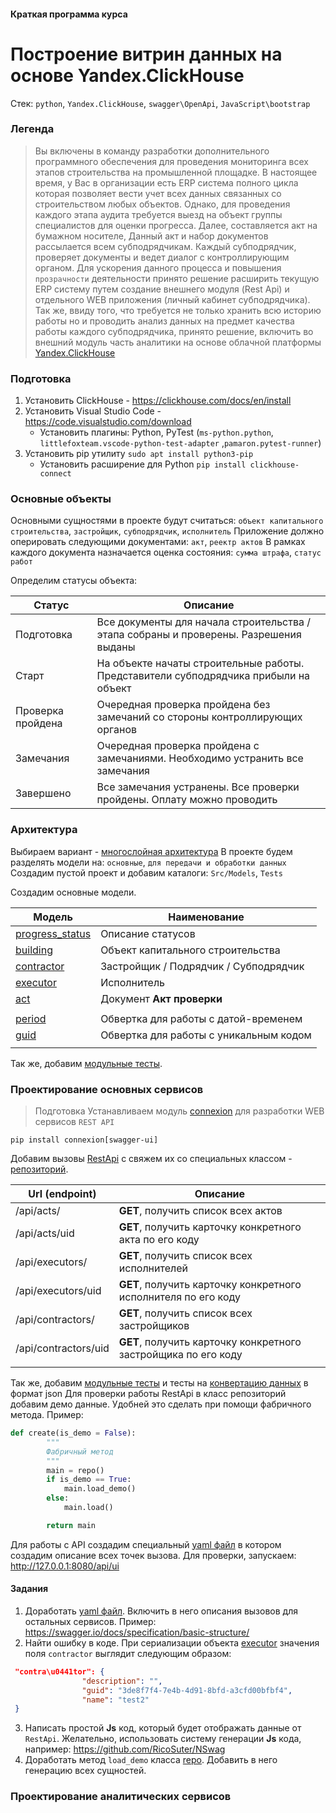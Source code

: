 #### Краткая программа курса
# Построение витрин данных на основе Yandex.ClickHouse

Стек: `python`, `Yandex.ClickHouse`, `swagger\OpenApi`, `JavaScript\bootstrap`

### Легенда
>	Вы включены в команду разработки дополнительного программного обеспечения для проведения мониторинга всех этапов строительства
>на промышленной площадке. В настоящее время, у Вас в организации есть ERP система полного цикла которая позволяет вести учет всех данных
>связанных со строительством любых объектов. Однако, для проведения каждого этапа аудита требуется выезд на объект группы специалистов
>для оценки прогресса. Далее, составляется акт на бумажном носителе, Данный акт и набор документов рассылается всем субподрядчикам. 
>	Каждый субподрядчик, проверяет документы и ведет диалог с контроллирующим органом. Для ускорения данного процесса и повышения
>`прозрачности` деятельности принято решение расширить текущую ERP систему путем создание внешнего модуля (Rest Api) и отдельного WEB приложения (личный кабинет субподрядчика).
>	Так же, ввиду того, что требуется не только хранить всю историю работы но и проводить анализ данных на предмет качества работы
>каждого субподрядчика, принято решение, включить во внешний модуль часть аналитики на основе облачной платформы [Yandex.ClickHouse](https://yandex.ru/dev/clickhouse/)



### Подготовка
1. Установить ClickHouse - https://clickhouse.com/docs/en/install
2. Установить Visual Studio Code - https://code.visualstudio.com/download
	- Установить плагины: Python, PyTest (`ms-python.python`, `littlefoxteam.vscode-python-test-adapter` ,`pamaron.pytest-runner`)
3. Установить pip утилиту `sudo apt install python3-pip`
	- Установить расширение для Python `pip install clickhouse-connect`

### Основные объекты

Основными сущностями в проекте будут считаться: `объект капитального строительства`, `застройщик`, `субподрядчик`, `исполнитель`
Приложение должно оперировать следующими документами: `акт`, `реектр актов`
В рамках каждого документа назначается оценка состояния: `сумма штрафа`, `статус работ`

Определим статусы объекта:

| Статус        | Описание                |
|---------------|-------------------------|
| Подготовка    | Все документы для начала строительства / этапа собраны и проверены. Разрешения выданы |
| Старт         | На объекте начаты строительные работы. Представители субподрядчика прибыли на объект |
| Проверка пройдена | Очередная проверка пройдена без замечаний со стороны контроллирующих органов |
| Замечания | Очередная проверка пройдена с замечаниями. Необходимо устранить все замечания |
| Завершено | Все замечания устранены. Все проверки пройдены. Оплату можно проводить |

### Архитектура

Выбираем вариант - [многослойная архитектура](https://ru.wikipedia.org/wiki/%D0%9C%D0%BD%D0%BE%D0%B3%D0%BE%D1%83%D1%80%D0%BE%D0%B2%D0%BD%D0%B5%D0%B2%D0%B0%D1%8F_%D0%B0%D1%80%D1%85%D0%B8%D1%82%D0%B5%D0%BA%D1%82%D1%83%D1%80%D0%B0)
В проекте будем разделять модели на: `основные`, `для передачи и обработки данных`
Создадим пустой проект и добавим каталоги: `Src/Models`, `Tests`

Создадим основные модели.

| Модель          | Наименование           |
|-----------------|------------------------|
| [progress_status](../Src/Models/Statuses.py)  | Описание статусов  |
| [building](../Src/Models/Building.py) | Объект капитального строительства |
| [contractor](../Src/Models/Contractor.py) | Застройщик / Подрядчик / Субподрядчик |
| [executor](../Src/Models/Executor.py)  | Исполнитель   |
| [act](../Src/Models/Act.py)  | Документ **Акт проверки** |
| | |
| [period](../Src/Models/Period.py) | Обвертка для работы с датой-временем |
| [guid](../Src/Models/Guid.py) | Обвертка для работы с уникальным кодом |
| | |

Так же, добавим [модульные тесты](../Tests/test_models.py).

### Проектирование основных сервисов

> Подготовка
Устанавливаем модуль [connexion](https://connexion.readthedocs.io/en/latest/) для разработки WEB сервисов `REST API`
```
pip install connexion[swagger-ui]
```

Добавим вызовы [RestApi](../Main.py) с свяжем их со специальных классом - [репозиторий](../Src/Services/Repo.py).

| Url (endpoint)   | Описание                    |
|------------------|-----------------------------|
| /api/acts/       | **GET**, получить список всех актов |
| /api/acts/uid    | **GET**, получить карточку конкретного акта по его коду  |
| /api/executors/   | **GET**, получить список всех исполнителей |
| /api/executors/uid | **GET**, получить карточку конкретного исполнителя по его коду |
| /api/contractors/ | **GET**, получить список всех застройщиков |
| /api/contractors/uid | **GET**, получить карточку конкретного застройщика по его коду |
| | | 


Так же, добавим [модульные тесты](../Tests/test_reposity.py) и тесты на [конвертацию данных](../Tests/test_to_json.py) в формат json
Для проверки работы RestApi  в класс репозиторий добавим демо данные. Удобней это сделать при помощи фабричного метода. 
Пример:

```python
def create(is_demo = False):
        """
        Фабричный метод
        """
        main = repo()
        if is_demo == True:
            main.load_demo()
        else:    
            main.load()

        return main
```

Для работы с API создадим специальный [yaml файл](../Swagger.yaml) в котором создадим описание всех точек вызова. Для проверки, запускаем: http://127.0.0.1:8080/api/ui

#### Задания
1. Доработать [yaml файл](../Swagger.yaml). Включить в него описания вызовов для остальных сервисов. Пример: https://swagger.io/docs/specification/basic-structure/
2. Найти ошибку в коде. При сериализации объекта [executor](../Src/Models/Executor.py) значения поля `contractor` выглядит следующим образом:
```json
 "contra\u0441tor": {
                "description": "",
                "guid": "3de8f7f4-7e4b-4d91-8bfd-a3cfd00bfbf4",
                "name": "test2"
 }
 ```
 3. Написать простой **Js** код, который будет отображать данные от `RestApi`. Желательно, использовать систему генерации **Js** кода, например: https://github.com/RicoSuter/NSwag
 4. Доработать метод `load_demo` класса [repo](../Src/Services/Repo.py). Добавить в него генерацию всех сущностей.
 

### Проектирование аналитических сервисов











 






	


